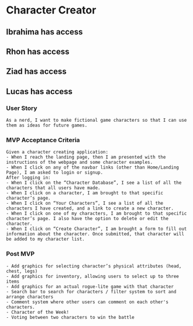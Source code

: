 # Character Creator

## Ibrahima has access
## Rhon has access
## Ziad has access
## Lucas has access
 
### User Story
    As a nerd, I want to make fictional game characters so that I can use them as ideas for future games. 

### MVP Acceptance Criteria
    Given a character creating application: 
    - When I reach the landing page, then I am presented with the instructions of the webpage and some character examples. 
    - When I click on any of the navbar links (other than Home/Landing Page), I am asked to login or signup.
    After logging in: 
    - When I click on the “Character Database”, I see a list of all the characters that all users have made. 
    - When I click on a character, I am brought to that specific character’s page. 
    - When I click on “Your Characters”, I see a list of all the characters I have created, and a link to create a new character. 
    - When I click on one of my characters, I am brought to that specific character’s page. I also have the option to delete or edit the character. 
    - When I click on “Create Character”, I am brought a form to fill out information about the character. Once submitted, that character will be added to my character list. 

### Post MVP 
    - Add graphics for selecting character’s physical attributes (head, chest, legs)
    - Add graphics for inventory, allowing users to select up to three items
    - Add graphics for an actual rogue-lite game with that character
    - Search bar to search for characters / filter system to sort and arrange characters
    - Comment system where other users can comment on each other's characters. 
    - Character of the Week! 
    - Voting between two characters to win the battle
